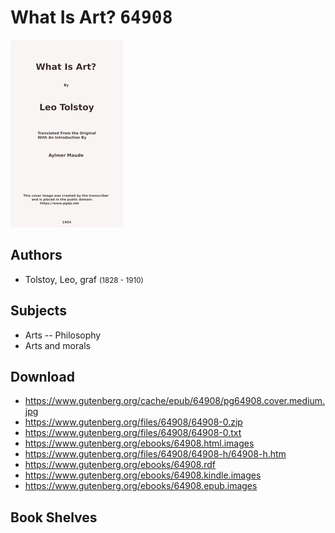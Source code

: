 # What Is Art? <kbd>64908</kbd>

![](./cover.medium.jpg "")

## Authors


 - Tolstoy, Leo, graf <small>(1828 - 1910)</small>

## Subjects


 - Arts -- Philosophy
 - Arts and morals

## Download


 - https://www.gutenberg.org/cache/epub/64908/pg64908.cover.medium.jpg
 - https://www.gutenberg.org/files/64908/64908-0.zip
 - https://www.gutenberg.org/files/64908/64908-0.txt
 - https://www.gutenberg.org/ebooks/64908.html.images
 - https://www.gutenberg.org/files/64908/64908-h/64908-h.htm
 - https://www.gutenberg.org/ebooks/64908.rdf
 - https://www.gutenberg.org/ebooks/64908.kindle.images
 - https://www.gutenberg.org/ebooks/64908.epub.images

## Book Shelves


